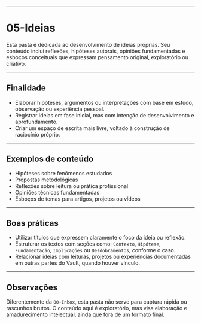 
---

# 05-Ideias

Esta pasta é dedicada ao desenvolvimento de ideias próprias. Seu conteúdo inclui reflexões, hipóteses autorais, opiniões fundamentadas e esboços conceituais que expressam pensamento original, exploratório ou criativo.

---

## Finalidade

- Elaborar hipóteses, argumentos ou interpretações com base em estudo, observação ou experiência pessoal.
- Registrar ideias em fase inicial, mas com intenção de desenvolvimento e aprofundamento.
- Criar um espaço de escrita mais livre, voltado à construção de raciocínio próprio.

---

## Exemplos de conteúdo

- Hipóteses sobre fenômenos estudados
- Propostas metodológicas
- Reflexões sobre leitura ou prática profissional
- Opiniões técnicas fundamentadas
- Esboços de temas para artigos, projetos ou vídeos

---

## Boas práticas

- Utilizar títulos que expressem claramente o foco da ideia ou reflexão.
- Estruturar os textos com seções como: `Contexto`, `Hipótese`, `Fundamentação`, `Implicações` ou `Desdobramentos`, conforme o caso.
- Relacionar ideias com leituras, projetos ou experiências documentadas em outras partes do Vault, quando houver vínculo.

---

## Observações

Diferentemente da `00-Inbox`, esta pasta não serve para captura rápida ou rascunhos brutos. O conteúdo aqui é exploratório, mas visa elaboração e amadurecimento intelectual, ainda que fora de um formato final.
